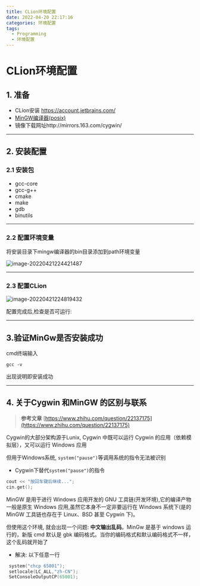 ```yaml
---
title: CLion环境配置
date: 2022-04-20 22:17:16
categories: 环境配置
tags:
  - Programming
  - 环境配置
---
```


#  CLion环境配置

## 1. 准备

* CLion安装 https://account.jetbrains.com/
* [MinGW编译器(posix)](https://sourceforge.net/projects/mingw-w64/files/mingw-w64/mingw-w64-release/)
* 镜像下载网址http://mirrors.163.com/cygwin/

***

## 2. 安装配置

### 2.1 安装包

* gcc-core
* gcc-g++
* cmake
* make
* gdb
* binutils

***

### 2.2 配置环境变量

将安装目录下mingw编译器的bin目录添加到path环境变量

![image-20220421224421487](https://cdn.jsdelivr.net/gh/roranrui/img_bed/img/image-20220421224421487.png)

***

###  2.3 配置CLion

![image-20220421224819432](https://cdn.jsdelivr.net/gh/roranrui/img_bed/img/image-20220421224819432.png)

配置完成后,检查是否可运行:

***

## 3.验证MinGw是否安装成功

cmd终端输入

```
gcc -v
```

出现说明即安装成功

***

## 4. 关于Cygwin 和MinGW 的区别与联系

> **参考文章** [https://www.zhihu.com/question/22137175](https://www.zhihu.com/question/22137175)

Cygwin的大部分架构源于Lunix, Cygwin 中既可以运行 Cygwin 的应用（依赖模拟层），又可以运行 Windows 应用

但用于Windows系统, `system("pause")`等调用系统的指令无法被识别

* Cygwin下替代`system("pause")`的指令

```cpp
cout << "按回车键后继续...";
cin.get();
```

MinGW 是用于进行 Windows 应用开发的 GNU 工具链(开发环境),它的编译产物一般是原生 Windows 应用,虽然它本身不一定非要运行在 Windows 系统下(是的 MinGW 工具链也存在于 Linux、BSD 甚至 Cygwin 下)。

但使用这个环境, 就会出现一个问题: **中文输出乱码**。MinGw 是基于 windows 运行的，新版 cmd 默认是 gbk 编码格式。当你的编码格式和默认编码格式不一样，这个乱码就开始了

* 解决:
  以下任意一行


```cpp
 system("chcp 65001");
 setlocale(LC_ALL,"zh-CN");
 SetConsoleOutputCP(65001);
```

